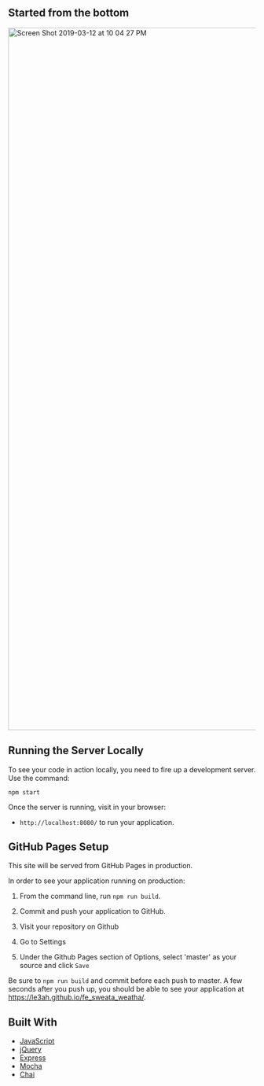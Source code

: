 ## Started from the bottom
<img width="1429" alt="Screen Shot 2019-03-12 at 10 04 27 PM" src="https://user-images.githubusercontent.com/42391567/54253754-42926c00-4516-11e9-8aa1-05bdbf16ac6f.png">


## Running the Server Locally

To see your code in action locally, you need to fire up a development server. Use the command:

```shell
npm start
```

Once the server is running, visit in your browser:

* `http://localhost:8080/` to run your application.


## GitHub Pages Setup

This site will be served from GitHub Pages in production.

In order to see your application running on production:

1. From the command line, run `npm run build`.

2. Commit and push your application to GitHub.

3. Visit your repository on Github

4. Go to Settings

5. Under the Github Pages section of Options, select 'master' as your source and click `Save`

Be sure to `npm run build` and commit before each push to master. A few seconds after you push up, you should be able to see your application at https://le3ah.github.io/fe_sweata_weatha/.


## Built With

* [JavaScript](https://www.javascript.com/)
* [jQuery](https://jquery.com/)
* [Express](https://expressjs.com/)
* [Mocha](https://mochajs.org/)
* [Chai](https://chaijs.com/)

